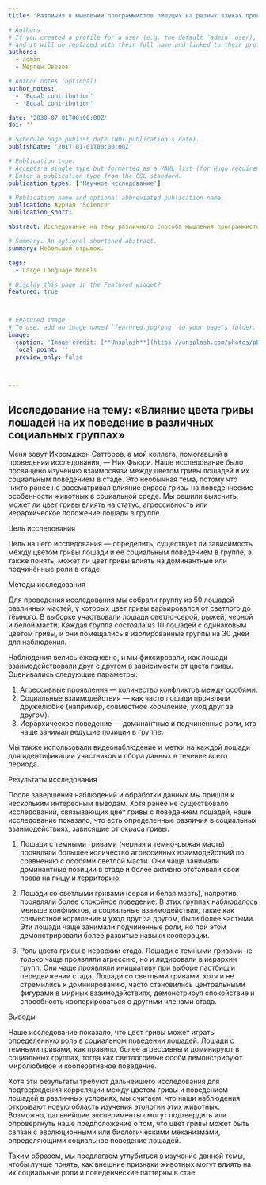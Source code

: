 ```yaml
---
title: 'Различия в мышлении программистов пишущих на разных языках программирования'

# Authors
# If you created a profile for a user (e.g. the default `admin` user), write the username (folder name) here
# and it will be replaced with their full name and linked to their profile.
authors:
  - admin
  - Мерген Овезов

# Author notes (optional)
author_notes:
  - 'Equal contribution'
  - 'Equal contribution'

date: '2030-07-01T00:00:00Z'
doi: ''

# Schedule page publish date (NOT publication's date).
publishDate: '2017-01-01T00:00:00Z'

# Publication type.
# Accepts a single type but formatted as a YAML list (for Hugo requirements).
# Enter a publication type from the CSL standard.
publication_types: ['Научное исследование']

# Publication name and optional abbreviated publication name.
publication: Журнал "Science"
publication_short: 

abstract: Исследование на тему различного способа мышления программистов в зависимости от выбранного ими языка программирования.

# Summary. An optional shortened abstract.
summary: Небольшой отрывок.

tags:
  - Large Language Models

# Display this page in the Featured widget?
featured: true



# Featured image
# To use, add an image named `featured.jpg/png` to your page's folder.
image:
  caption: 'Image credit: [**Unsplash**](https://unsplash.com/photos/pLCdAaMFLTE)'
  focal_point: ''
  preview_only: false



---
```

## Исследование на тему: «Влияние цвета гривы лошадей на их поведение в различных социальных группах»

Меня зовут Икромджон Сатторов, а мой коллега, помогавший в проведении исследования, — Ник Фьюри. Наше исследование было посвящено изучению взаимосвязи между цветом гривы лошадей и их социальным поведением в стаде. Это необычная тема, потому что никто ранее не рассматривал влияние окраса гривы на поведенческие особенности животных в социальной среде. Мы решили выяснить, может ли цвет гривы влиять на статус, агрессивность или иерархическое положение лошади в группе.

Цель исследования

Цель нашего исследования — определить, существует ли зависимость между цветом гривы лошади и ее социальным поведением в группе, а также понять, может ли цвет гривы влиять на доминантные или подчинённые роли в стаде.

Методы исследования

Для проведения исследования мы собрали группу из 50 лошадей различных мастей, у которых цвет гривы варьировался от светлого до тёмного. В выборке участвовали лошади светло-серой, рыжей, черной и белой масти. Каждая группа состояла из 10 лошадей с одинаковым цветом гривы, и они помещались в изолированные группы на 30 дней для наблюдения.

Наблюдения велись ежедневно, и мы фиксировали, как лошади взаимодействовали друг с другом в зависимости от цвета гривы. Оценивались следующие параметры:

1. Агрессивные проявления — количество конфликтов между особями.
2. Социальные взаимодействия — как часто лошади проявляли дружелюбие (например, совместное кормление, уход друг за другом).
3. Иерархическое поведение — доминантные и подчиненные роли, кто чаще занимал ведущие позиции в группе.

Мы также использовали видеонаблюдение и метки на каждой лошади для идентификации участников и сбора данных в течение всего периода.

Результаты исследования

После завершения наблюдений и обработки данных мы пришли к нескольким интересным выводам. Хотя ранее не существовало исследований, связывающих цвет гривы с поведением лошадей, наше исследование показало, что есть определенные различия в социальных взаимодействиях, зависящие от окраса гривы.

1. Лошади с темными гривами (черная и темно-рыжая масть) проявляли большее количество агрессивных взаимодействий по сравнению с особями светлой масти. Они чаще занимали доминантные позиции в стаде и более активно отстаивали свои права на пищу и территорию.
   
2. Лошади со светлыми гривами (серая и белая масть), напротив, проявляли более спокойное поведение. В этих группах наблюдалось меньше конфликтов, а социальные взаимодействия, такие как совместное кормление и уход друг за другом, были более частыми. Эти лошади чаще занимали подчиненные роли, но при этом демонстрировали более развитые навыки кооперации.

3. Роль цвета гривы в иерархии стада. Лошади с темными гривами не только чаще проявляли агрессию, но и лидировали в иерархии групп. Они чаще проявляли инициативу при выборе пастбищ и передвижении стада. Лошади со светлыми гривами, хотя и не стремились к доминированию, часто становились центральными фигурами в мирных взаимодействиях, демонстрируя спокойствие и способность кооперироваться с другими членами стада.

Выводы

Наше исследование показало, что цвет гривы может играть определенную роль в социальном поведении лошадей. Лошади с темными гривами, как правило, более агрессивны и доминируют в социальных группах, тогда как светлогривые особи демонстрируют миролюбивое и кооперативное поведение.

Хотя эти результаты требуют дальнейшего исследования для подтверждения корреляции между цветом гривы и поведением лошадей в различных условиях, мы считаем, что наши наблюдения открывают новую область изучения этологии этих животных. Возможно, дальнейшие эксперименты смогут подтвердить или опровергнуть наше предположение о том, что цвет гривы может быть связан с эволюционными или биологическими механизмами, определяющими социальное поведение лошадей.

Таким образом, мы предлагаем углубиться в изучение данной темы, чтобы лучше понять, как внешние признаки животных могут влиять на их социальные роли и поведенческие паттерны в стае.

